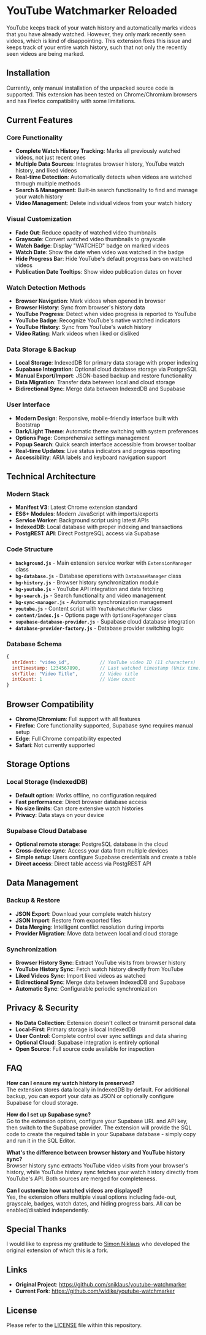# YouTube Watchmarker Reloaded

YouTube keeps track of your watch history and automatically marks videos that you have already watched. However, they only mark recently seen videos, which is kind of disappointing. This extension fixes this issue and keeps track of your entire watch history, such that not only the recently seen videos are being marked.

## Installation

Currently, only manual installation of the unpacked source code is supported. This extension has been tested on Chrome/Chromium browsers and has Firefox compatibility with some limitations.

## Current Features

### Core Functionality
- **Complete Watch History Tracking**: Marks all previously watched videos, not just recent ones
- **Multiple Data Sources**: Integrates browser history, YouTube watch history, and liked videos
- **Real-time Detection**: Automatically detects when videos are watched through multiple methods
- **Search & Management**: Built-in search functionality to find and manage your watch history
- **Video Management**: Delete individual videos from your watch history

### Visual Customization
- **Fade Out**: Reduce opacity of watched video thumbnails
- **Grayscale**: Convert watched video thumbnails to grayscale
- **Watch Badge**: Display "WATCHED" badge on marked videos
- **Watch Date**: Show the date when video was watched in the badge
- **Hide Progress Bar**: Hide YouTube's default progress bars on watched videos
- **Publication Date Tooltips**: Show video publication dates on hover

### Watch Detection Methods
- **Browser Navigation**: Mark videos when opened in browser
- **Browser History**: Sync from browser's history data
- **YouTube Progress**: Detect when video progress is reported to YouTube
- **YouTube Badge**: Recognize YouTube's native watched indicators
- **YouTube History**: Sync from YouTube's watch history
- **Video Rating**: Mark videos when liked or disliked

### Data Storage & Backup
- **Local Storage**: IndexedDB for primary data storage with proper indexing
- **Supabase Integration**: Optional cloud database storage via PostgreSQL
- **Manual Export/Import**: JSON-based backup and restore functionality
- **Data Migration**: Transfer data between local and cloud storage
- **Bidirectional Sync**: Merge data between IndexedDB and Supabase

### User Interface
- **Modern Design**: Responsive, mobile-friendly interface built with Bootstrap
- **Dark/Light Theme**: Automatic theme switching with system preferences
- **Options Page**: Comprehensive settings management
- **Popup Search**: Quick search interface accessible from browser toolbar
- **Real-time Updates**: Live status indicators and progress reporting
- **Accessibility**: ARIA labels and keyboard navigation support

## Technical Architecture

### Modern Stack
- **Manifest V3**: Latest Chrome extension standard
- **ES6+ Modules**: Modern JavaScript with imports/exports
- **Service Worker**: Background script using latest APIs
- **IndexedDB**: Local database with proper indexing and transactions
- **PostgREST API**: Direct PostgreSQL access via Supabase

### Code Structure
- **`background.js`** - Main extension service worker with `ExtensionManager` class
- **`bg-database.js`** - Database operations with `DatabaseManager` class
- **`bg-history.js`** - Browser history synchronization module
- **`bg-youtube.js`** - YouTube API integration and data fetching
- **`bg-search.js`** - Search functionality and video management
- **`bg-sync-manager.js`** - Automatic synchronization management
- **`youtube.js`** - Content script with `YouTubeWatchMarker` class
- **`content/index.js`** - Options page with `OptionsPageManager` class
- **`supabase-database-provider.js`** - Supabase cloud database integration
- **`database-provider-factory.js`** - Database provider switching logic

### Database Schema
```javascript
{
  strIdent: "video_id",           // YouTube video ID (11 characters)
  intTimestamp: 1234567890,       // Last watched timestamp (Unix time)
  strTitle: "Video Title",        // Video title
  intCount: 1                     // View count
}
```

## Browser Compatibility

- **Chrome/Chromium**: Full support with all features
- **Firefox**: Core functionality supported, Supabase sync requires manual setup
- **Edge**: Full Chrome compatibility expected
- **Safari**: Not currently supported

## Storage Options

### Local Storage (IndexedDB)
- **Default option**: Works offline, no configuration required
- **Fast performance**: Direct browser database access
- **No size limits**: Can store extensive watch histories
- **Privacy**: Data stays on your device

### Supabase Cloud Database
- **Optional remote storage**: PostgreSQL database in the cloud
- **Cross-device sync**: Access your data from multiple devices
- **Simple setup**: Users configure Supabase credentials and create a table
- **Direct access**: Direct table access via PostgREST API

## Data Management

### Backup & Restore
- **JSON Export**: Download your complete watch history
- **JSON Import**: Restore from exported files
- **Data Merging**: Intelligent conflict resolution during imports
- **Provider Migration**: Move data between local and cloud storage

### Synchronization
- **Browser History Sync**: Extract YouTube visits from browser history
- **YouTube History Sync**: Fetch watch history directly from YouTube
- **Liked Videos Sync**: Import liked videos as watched
- **Bidirectional Sync**: Merge data between IndexedDB and Supabase
- **Automatic Sync**: Configurable periodic synchronization

## Privacy & Security

- **No Data Collection**: Extension doesn't collect or transmit personal data
- **Local-First**: Primary storage is local IndexedDB
- **User Control**: Complete control over sync settings and data sharing
- **Optional Cloud**: Supabase integration is entirely optional
- **Open Source**: Full source code available for inspection

## FAQ

**How can I ensure my watch history is preserved?**  
The extension stores data locally in IndexedDB by default. For additional backup, you can export your data as JSON or optionally configure Supabase for cloud storage.

**How do I set up Supabase sync?**  
Go to the extension options, configure your Supabase URL and API key, then switch to the Supabase provider. The extension will provide the SQL code to create the required table in your Supabase database - simply copy and run it in the SQL Editor.

**What's the difference between browser history and YouTube history sync?**  
Browser history sync extracts YouTube video visits from your browser's history, while YouTube history sync fetches your watch history directly from YouTube's API. Both sources are merged for completeness.

**Can I customize how watched videos are displayed?**  
Yes, the extension offers multiple visual options including fade-out, grayscale, badges, watch dates, and hiding progress bars. All can be enabled/disabled independently.

## Special Thanks

I would like to express my gratitude to [Simon Niklaus](https://github.com/sniklaus) who developed the original extension of which this is a fork.

## Links

- **Original Project**: https://github.com/sniklaus/youtube-watchmarker
- **Current Fork**: https://github.com/widike/youtube-watchmarker

## License

Please refer to the [LICENSE](LICENSE) file within this repository.
